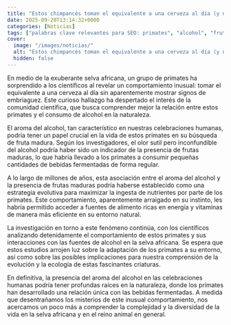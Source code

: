 ```yaml
---
title: "Estos chimpancés toman el equivalente a una cerveza al día (y ni se inmutan)"
date: 2025-09-20T13:14:32+0000
categories: [Noticias]
tags: ["palabras clave relevantes para SEO: primates", "alcohol", "frutas maduras", "comportamiento", "evolución", "selva africana", "investigación."]
cover:
  image: "/images/noticias/"
  alt: "Estos chimpancés toman el equivalente a una cerveza al día (y ni se inmutan)"
  hidden: false
---
```


En medio de la exuberante selva africana, un grupo de primates ha sorprendido a los científicos al revelar un comportamiento inusual: tomar el equivalente a una cerveza al día sin aparentemente mostrar signos de embriaguez. Este curioso hallazgo ha despertado el interés de la comunidad científica, que busca comprender mejor la relación entre estos primates y el consumo de alcohol en la naturaleza.

El aroma del alcohol, tan característico en nuestras celebraciones humanas, podría tener un papel crucial en la vida de estos primates en su búsqueda de fruta madura. Según los investigadores, el olor sutil pero inconfundible del alcohol podría haber sido un indicador de la presencia de frutas maduras, lo que habría llevado a los primates a consumir pequeñas cantidades de bebidas fermentadas de forma regular.

A lo largo de millones de años, esta asociación entre el aroma del alcohol y la presencia de frutas maduras podría haberse establecido como una estrategia evolutiva para maximizar la ingesta de nutrientes por parte de los primates. Este comportamiento, aparentemente arraigado en su instinto, les habría permitido acceder a fuentes de alimento ricas en energía y vitaminas de manera más eficiente en su entorno natural.

La investigación en torno a este fenómeno continúa, con los científicos analizando detenidamente el comportamiento de estos primates y sus interacciones con las fuentes de alcohol en la selva africana. Se espera que estos estudios arrojen luz sobre la adaptación de los primates a su entorno, así como sobre las posibles implicaciones para nuestra comprensión de la evolución y la ecología de estas fascinantes criaturas.

En definitiva, la presencia del aroma del alcohol en las celebraciones humanas podría tener profundas raíces en la naturaleza, donde los primates han desarrollado una relación única con las bebidas fermentadas. A medida que desentrañamos los misterios de este inusual comportamiento, nos acercamos un poco más a comprender la complejidad y la diversidad de la vida en la selva africana y en el reino animal en general.
